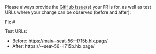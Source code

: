 Please always provide the [GitHub issue(s)](../issues) your PR is for, as well as test URLs where your change can be observed (before and after):

Fix #<gh-issue-id>

Test URLs:
- Before: https://main--seat-56--l715b.hlx.page/
- After: https://<branch>--seat-56--l715b.hlx.page/
